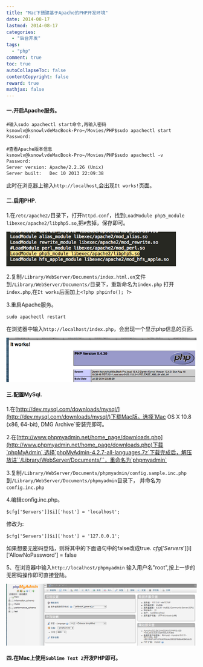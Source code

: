 ```yaml
---
title: "Mac下搭建基于Apache的PHP开发环境"
date: 2014-08-17
lastmod: 2014-08-17
categories:
  - "后台开发"
tags:
  - "php"
comment: true
toc: true
autoCollapseToc: false
contentCopyright: false
reward: true
mathjax: false
---
```


#### 一.开启Apache服务。<!--more-->
    #输入sudo apachectl start命令,再输入密码
    ksnowlv@ksnowlvdeMacBook-Pro~/Movies/PHP$sudo apachectl start
    Password:
    
    #查看Apache版本信息
    ksnowlv@ksnowlvdeMacBook-Pro~/Movies/PHP$sudo apachectl -v
    Password:
    Server version: Apache/2.2.26 (Unix)
    Server built:   Dec 10 2013 22:09:38
此时在浏览器上输入`http://localhost`,会出现`It works!`页面。

#### 二.启用PHP.
1.在`/etc/apache2/`目录下，打开`httpd.conf`，找到`LoadModule php5_module libexec/apache2/libphp5.so`,把`#`去掉，保存即可。

![image](/images/post/2014-08-17-mac-xia-da-jian-ji-yu-apachede-phpkai-fa-huan-jing/use_php.png)

2.复制`/Library/WebServer/Documents/index.html.en`文件到`/Library/WebServer/Documents/`目录下，重新命名为`index.php`
  打开`index.php`,在`It works`后面加上`<?php phpinfo(); ?>`
  
3.重启Apache服务。

    sudo apachectl restart
    
在浏览器中输入`http://localhost/index.php`，会出现一个显示php信息的页面.
 
 ![image](/images/post/2014-08-17-mac-xia-da-jian-ji-yu-apachede-phpkai-fa-huan-jing/php_page.png)

#### 三.配置MySql.
1.在[http://dev.mysql.com/downloads/mysql/](http://dev.mysql.com/downloads/mysql/)下载Mac版。选择`Mac OS X 10.8 (x86, 64-bit), DMG Archive`安装完即可。

2.在[http://www.phpmyadmin.net/home_page/downloads.php](http://www.phpmyadmin.net/home_page/downloads.php)下载`phpMyAdmin`,选择`phpMyAdmin-4.2.7-all-languages.7z`下载完成后，解压放进``/Library/WebServer/Documents/``，重命名为`phpmyadmin`

3.复制`/Library/WebServer/Documents/phpmyadmin/config.sample.inc.php`到`/Library/WebServer/Documents/phpmyadmin`目录下， 并命名为`config.inc.php`

4.编辑config.inc.php。

    $cfg['Servers']]$i]['host'] = 'localhost';
修改为:
   
    $cfg['Servers']]$i]['host'] = '127.0.0.1'; 
    
如果想要无密码登陆，则将其中的下面语句中的false改成true.
    $cfg['Servers'][$i]['AllowNoPassword'] = false
 
5、在浏览器中输入`http://localhost/phpmyadmin`
 输入用户名"root",按上一步的无密码操作即可直接登陆。
 
  ![image](/images/post/2014-08-17-mac-xia-da-jian-ji-yu-apachede-phpkai-fa-huan-jing/mysql_page.png)
 
#### 四.在Mac上使用`Sublime Text 2`开发PHP即可。